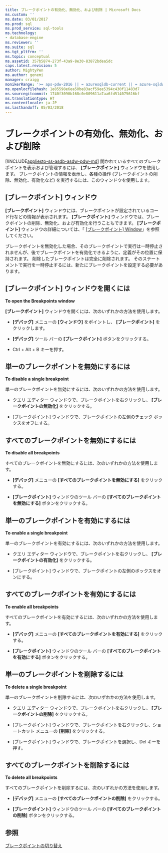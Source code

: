 ```yaml
---
title: ブレークポイントの有効化、無効化、および削除 | Microsoft Docs
ms.custom: ''
ms.date: 03/01/2017
ms.prod: sql
ms.prod_service: sql-tools
ms.technology:
- database-engine
ms.reviewer: ''
ms.suite: sql
ms.tgt_pltfrm: ''
ms.topic: conceptual
ms.assetid: 357b5874-273f-43a9-8e30-83872bdea5dc
caps.latest.revision: 5
author: MightyPen
ms.author: genemi
manager: craigg
monikerRange: '>= aps-pdw-2016 || = azuresqldb-current || = azure-sqldw-latest || >= sql-server-2016 || = sqlallproducts-allversions'
ms.openlocfilehash: 1e85598e6ea50be83acf59ee5394c430f11483d7
ms.sourcegitcommit: 1740f3090b168c0e809611a7aa6fd514075616bf
ms.translationtype: HT
ms.contentlocale: ja-JP
ms.lasthandoff: 05/03/2018
---
```

# <a name="enable-disable-and-delete-breakpoints"></a>ブレークポイントの有効化、無効化、および削除
[!INCLUDE[appliesto-ss-asdb-asdw-pdw-md](../../includes/appliesto-ss-asdb-asdw-pdw-md.md)]
  開かれているすべてのブレークポイントを表示および管理するには、 **[ブレークポイント]** ウィンドウを使用します。 ブレークポイントの情報を表示し、各種の操作 (ブレークポイントの削除、無効化、有効化など) を実行するには、このウィンドウを使用します。  
  
## <a name="the-breakpoints-window"></a>[ブレークポイント] ウィンドウ  
 **[ブレークポイント]** ウィンドウには、ブレークポイントが設定されているコード行などの情報が表示されます。 **[ブレークポイント]** ウィンドウでは、ブレークポイントの削除、無効化、および有効化を行うこともできます。 **[ブレークポイント]** ウィンドウの詳細については、「 [[ブレークポイント] Window](../../relational-databases/scripting/transact-sql-debugger-breakpoints-window.md)」を参照してください。  
  
 ブレークポイントを無効化した場合、そのブレークポイントで実行は一時停止されませんが、後でブレークポイントを有効化できるように、定義がその位置に保持されます。 削除したブレークポイントは完全に削除されます。 そのステートメントで実行を一時停止するには、新たにブレークポイントを設定する必要があります。  
  
## <a name="to-open-the-breakpoints-window"></a>[ブレークポイント] ウィンドウを開くには  
 **To open the Breakpoints window**  
  
 **[ブレークポイント]** ウィンドウを開くには、次のいずれかの方法を使用します。  
  
-   **[デバッグ]** メニューの **[ウィンドウ]** をポイントし、 **[ブレークポイント]** をクリックします。  
  
-   **[デバッグ]** ツール バーの **[ブレークポイント]** ボタンをクリックする。  
  
-   Ctrl + Alt + B キーを押す。  
  
## <a name="to-disable-a-single-breakpoint"></a>単一のブレークポイントを無効にするには  
 **To disable a single breakpoint**  
  
 単一のブレークポイントを無効にするには、次のいずれかの方法を使用します。  
  
-   クエリ エディター ウィンドウで、ブレークポイントを右クリックし、 **[ブレークポイントの無効化]** をクリックする。  
  
-   [ブレークポイント] ウィンドウで、ブレークポイントの左側のチェック ボックスをオフにする。  
  
## <a name="to-disable-all-breakpoints"></a>すべてのブレークポイントを無効にするには  
 **To disable all breakpoints**  
  
 すべてのブレークポイントを無効にするには、次のいずれかの方法を使用します。  
  
-   **[デバッグ]** メニューの **[すべてのブレークポイントを無効にする]** をクリックする。  
  
-   **[ブレークポイント]** ウィンドウのツール バーの **[すべてのブレークポイントを無効にする]** ボタンをクリックする。  
  
## <a name="to-enable-a-single-breakpoint"></a>単一のブレークポイントを有効にするには  
 **To enable a single breakpoint**  
  
 単一のブレークポイントを有効にするには、次のいずれかの方法を使用します。  
  
-   クエリ エディター ウィンドウで、ブレークポイントを右クリックし、 **[ブレークポイントの有効化]** をクリックする。  
  
-   [ブレークポイント] ウィンドウで、ブレークポイントの左側のボックスをオンにする。  
  
## <a name="to-enable-all-breakpoints"></a>すべてのブレークポイントを有効にするには  
 **To enable all breakpoints**  
  
 すべてのブレークポイントを有効にするには、次のいずれかの方法を使用します。  
  
-   **[デバッグ]** メニューの **[すべてのブレークポイントを有効にする]** をクリックする。  
  
-   **[ブレークポイント]** ウィンドウのツール バーの **[すべてのブレークポイントを有効にする]** ボタンをクリックする。  
  
## <a name="to-delete-a-single-breakpoint"></a>単一のブレークポイントを削除するには  
 **To delete a single breakpoint**  
  
 単一のブレークポイントを削除するには、次のいずれかの方法を使用します。  
  
-   クエリ エディター ウィンドウで、ブレークポイントを右クリックし、 **[ブレークポイントの削除]** をクリックする。  
  
-   [ブレークポイント] ウィンドウで、ブレークポイントを右クリックし、ショートカット メニューの **[削除]** をクリックする。  
  
-   [ブレークポイント] ウィンドウで、ブレークポイントを選択し、Del キーを押す。  
  
## <a name="to-delete-all-breakpoints"></a>すべてのブレークポイントを削除するには  
 **To delete all breakpoints**  
  
 すべてのブレークポイントを削除するには、次のいずれかの方法を使用します。  
  
-   **[デバッグ]** メニューの **[すべてのブレークポイントの削除]** をクリックする。  
  
-   **[ブレークポイント]** ウィンドウのツール バーの **[すべてのブレークポイントの削除]** ボタンをクリックする。  
  
## <a name="see-also"></a>参照  
 [ブレークポイントの切り替え](../../relational-databases/scripting/toggle-a-breakpoint.md)  
  
  
